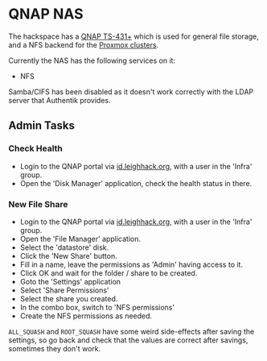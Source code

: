 # QNAP NAS

The hackspace has a [QNAP TS-431+](https://www.qnap.com/en-uk/product/ts-431) which is used for general file storage, and a NFS backend for the [Proxmox clusters](../proxmox/index.md).

Currently the NAS has the following services on it:

* NFS

Samba/CIFS has been disabled as it doesn't work correctly with the LDAP server that Authentik provides. 

## Admin Tasks

### Check Health

* Login to the QNAP portal via [id.leighhack.org](https://id.leighhack.org), with a user in the 'Infra' group.
* Open the 'Disk Manager' application, check the health status in there.

### New File Share

* Login to the QNAP portal via [id.leighhack.org](https://id.leighhack.org), with a user in the 'Infra' group.
* Open the 'File Manager' application.
* Select the 'datastore' disk.
* Click the 'New Share' button.
* Fill in a name, leave the permissions as 'Admin' having access to it.
* Click OK and wait for the folder / share to be created.
* Goto the 'Settings' application
* Select 'Share Permissions'
* Select the share you created.
* In the combo box, switch to 'NFS permissions'
* Create the NFS permissions as needed.

`ALL_SQUASH` and `ROOT_SQUASH` have some weird side-effects after saving the settings, so go back and check that the values are correct after savings, sometimes they don't work.
